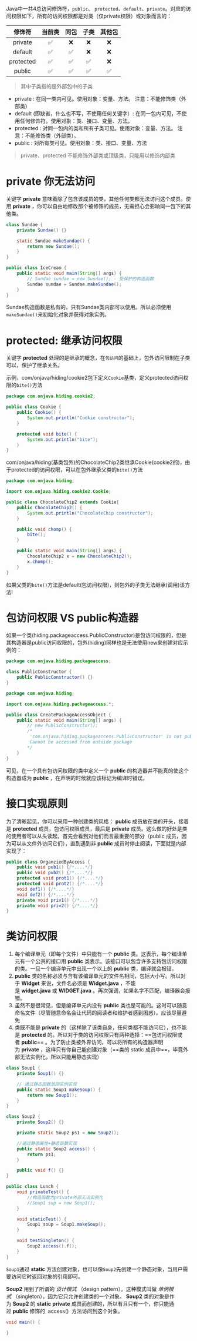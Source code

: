 Java中一共4总访问修饰符，`public`、 `protected`、`default`、`private`。对应的访问权限如下，所有的访问权限都是对类（仅private权限）或对象而言的：

|  修饰符   | 当前类 | 同包 | 子类 | 其他包 |
|:---------:|:------:|:----:|:----:|:------:|
|  private  |   ✅   |  ❌  |  ❌  |   ❌   |
|  default  |   ✅   |  ✅  |  ❌  |   ❌   |
| protected |   ✅   |  ✅  |  ✅  |   ❌   |
|  public   |   ✅   |  ✅  |  ✅  |   ✅   |

> 其中子类指的是外部包中的子类

- private : 在同一类内可见。使用对象：变量、方法。 注意：不能修饰类（外部类）
- default (即缺省，什么也不写，不使用任何关键字）: 在同一包内可见，不使用任何修饰符。使用对象：类、接口、变量、方法。
- protected : 对同一包内的类和所有子类可见。使用对象：变量、方法。 注意：不能修饰类（外部类）。
- public : 对所有类可见。使用对象：类、接口、变量、方法

> private、protected 不能修饰外部类或顶级类，只能用以修饰内部类


# private 你无法访问

关键字 **private** 意味着除了包含该成员的类，其他任何类都无法访问这个成员。使用 **private** ，你可以自由地修改那个被修饰的成员，无需担心会影响同一包下的其他类。

```java
class Sundae {
    private Sundae() {}

    static Sundae makeSundae() {
        return new Sundae();
    }
}

public class IceCream {
    public static void main(String[] args) {
        // Sundae sundae = new Sundae(); - 受保护的构造函数
        Sundae sundae = Sundae.makeSundae();
    }
}
```

Sundae构造函数是私有的，只有Sundae类内部可以使用。所以必须使用`makeSundae()`来初始化对象并获得对象实例。

# protected: 继承访问权限
关键字 **protected** 处理的是继承的概念，在`包访问`的基础上，包外访问限制在子类可以，保护了继承关系。

示例，com/onjava/hiding/cookie2包下定义`Cookie`基类，定义protected访问权限的`bite()`方法

```java
package com.onjava.hiding.cookie2;

public class Cookie {
    public Cookie() {
        System.out.println("Cookie constructor");
    }

    protected void bite() {
        System.out.println("bite");
    }
}
```

com/onjava/hiding(基类包外)的ChocolateChip2类继承Cookie(cookie2的)，由于protected的访问权限，可以在包外继承父类的`bite()`方法

```java
package com.onjava.hiding;

import com.onjava.hiding.cookie2.Cookie;

public class ChocolateChip2 extends Cookie{
    public ChocolateChip2() {
        System.out.println("ChocolateChip constructor");
    }

    public void chomp() {
        bite();
    }

    public static void main(String[] args) {
        ChocolateChip2 x = new ChocolateChip2();
        x.chomp();
    }
}
```

如果父类的`bite()`方法是default(包访问权限)，则包外的子类无法继承(调用)该方法!

# 包访问权限 VS public构造器

如果一个类(hiding.packageaccess.PublicConstructor)是包访问权限的，但是其构造器是public访问权限的，包外(hiding)同样也是无法使用new来创建对应示例的：

```java
package com.onjava.hiding.packageaccess;

class PublicConstructor {
    public PublicConstructor() {}
}
```

```java
package com.onjava.hiding;

import com.onjava.hiding.packageaccess.*;

public class CreatePackageAccessObject {
    public static void main(String[] args) {
        // new PublicConstructor();
        /*
         'com.onjava.hiding.packageaccess.PublicConstructor' is not public in 'com.onjava.hiding.packageaccess'. 
         Cannot be accessed from outside package 
        */
    }
}
```

可见，在一个具有包访问权限的类中定义一个 **public** 的构造器并不能真的使这个构造器成为 **public** ，在声明的时候就应该标记为编译时错误。

# 接口实现原则

为了清晰起见，你可以采用一种创建类的风格： **public** 成员放在类的开头，接着是 **protected** 成员，包访问权限成员，最后是 **private** 成员。这么做的好处是类的使用者可以从头读起，首先会看到对他们而言最重要的部分（public 成员，因为可以从文件外访问它们），直到遇到非 **public** 成员时停止阅读，下面就是内部实现了：

```java
public class OrganziedByAccess {
    public void pub1() {/*....*/}
    public void pub2() {/*....*/}
    protected void prot1() {/*....*/}
    protected void prot2() {/*....*/}
    void def1() {/*....*/}
    void def2() {/*....*/}
    private void priv1() {/*....*/}
    private void priv2() {/*....*/}
}
```

# 类访问权限

1.  每个编译单元（即每个文件）中只能有一个 **public** 类。这表示，每个编译单元有一个公共的接口用 **public** 类表示。该接口可以包含许多支持包访问权限的类。一旦一个编译单元中出现一个以上的 **public** 类，编译就会报错。
2.  **public** 类的名称必须与含有该编译单元的文件名相同，包括大小写。所以对于 **Widget** 来说，文件名必须是 **Widget.java** ，不能是 **widget.java** 或 **WIDGET.java** 。再次强调，如果名字不匹配，编译器会报错。
3.  虽然不是很常见，但是编译单元内没有 **public** 类也是可能的。这时可以随意命名文件（尽管随意命名会让代码的阅读者和维护者感到困惑）。应该尽量避免
4. 类既不能是 **private** 的（这样除了该类自身，任何类都不能访问它），也不能是 **protected** 的。所以对于类的访问权限只有两种选择：==包访问权限或者 **public**== 。为了防止类被外界访问，可以将所有的构造器声明为 **private** ，这样只有你自己能创建对象（==类的 static 成员中==，毕竟外部无法实例化，所以只能用静态实现）

```java
class Soup1 {
    private Soup1() {}

    // 通过静态函数放回实例实现
    public static Soup1 makeSoup() {
        return new Soup1();
    }
}

class Soup2 {
    private Soup2() {}

    private static Soup2 ps1 = new Soup2();

    //通过静态属性+静态函数实现
    public static Soup2 access() {
        return ps1;
    }

    public void f() {}
}

public class Lunch {
    void privateTest() {
        //构造函数为private外部无法实例化
        //Soup1 sup = new Soup1();
    }

    void staticTest() {
        Soup1 soup = Soup1.makeSoup();
    }

    void testSingleton() {
        Soup2.access().f();
    }
}
```

`Soup1`通过 **static** 方法创建对象，也可以像`Soup2`先创建一个静态对象，当用户需要访问它时返回对象的引用即可。

**Soup2** 用到了所谓的 _设计模式_ （design pattern）。这种模式叫做 _单例模式_ （singleton），因为它只允许创建类的一个对象。 **Soup2** 类的对象是作为 **Soup2** 的 **static** **private** 成员而创建的，所以有且只有一个，你只能通过 **public** 修饰的  access()  方法访问到这个对象。


``` java
void main() {

}
```
